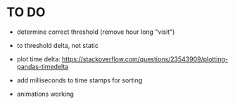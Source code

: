 # TO DO
- determine correct threshold (remove hour long "visit")
- to threshold delta, not static

- plot time delta: https://stackoverflow.com/questions/23543909/plotting-pandas-timedelta

- add milliseconds to time stamps for sorting
- animations working
